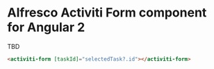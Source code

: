 # Alfresco Activiti Form component for Angular 2

TBD

```html
<activiti-form [taskId]="selectedTask?.id"></activiti-form>
```